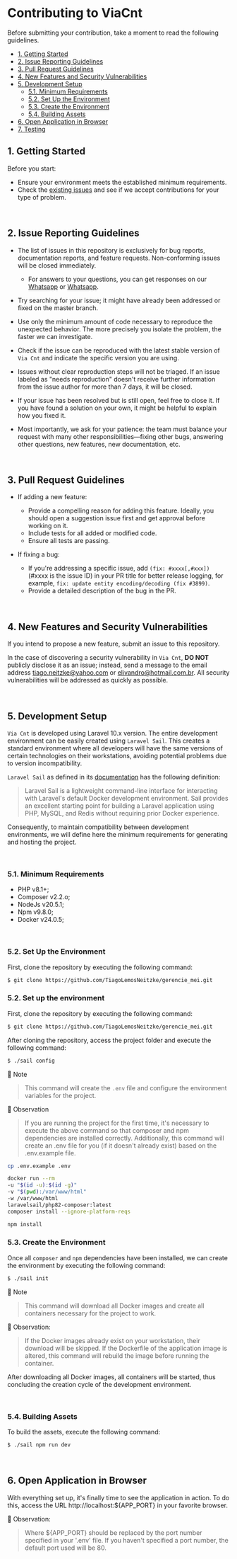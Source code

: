 # Contributing to ViaCnt

Before submitting your contribution, take a moment to read the following guidelines.

- [1. Getting Started](#1-getting-started)
- [2. Issue Reporting Guidelines](#2-issue-reporting-guidelines)
- [3. Pull Request Guidelines](#3-pull-request-guidelines)
- [4. New Features and Security Vulnerabilities](#4-new-features-and-security-vulnerabilities)
- [5. Development Setup](#5-development-setup)
    - [5.1. Minimum Requirements](#51-minimum-requirements)
    - [5.2. Set Up the Environment](#52-set-up-the-environment)
    - [5.3. Create the Environment](#53-create-the-environment)
    - [5.4. Building Assets](#54-building-assets)
- [6. Open Application in Browser](#6-open-application-in-browser)
- [7. Testing](#7-testing)

## 1. Getting Started

Before you start:
- Ensure your environment meets the established minimum requirements.
- Check the [existing issues](https://github.com/Elivandro/cnt-api/issues) and see if we accept contributions for your type of problem.

<br />

## 2. Issue Reporting Guidelines

- The list of issues in this repository is exclusively for bug reports, documentation reports, and feature requests. Non-conforming issues will be closed immediately.

    - For answers to your questions, you can get responses on our [Whatsapp](https://wa.me/556799082296) or [Whatsapp](https://wa.me/556999076818).

- Try searching for your issue; it might have already been addressed or fixed on the master branch.

- Use only the minimum amount of code necessary to reproduce the unexpected behavior. The more precisely you isolate the problem, the faster we can investigate.

- Check if the issue can be reproduced with the latest stable version of `Via Cnt` and indicate the specific version you are using.

- Issues without clear reproduction steps will not be triaged. If an issue labeled as "needs reproduction" doesn't receive further information from the issue author for more than 7 days, it will be closed.

- If your issue has been resolved but is still open, feel free to close it. If you have found a solution on your own, it might be helpful to explain how you fixed it.

- Most importantly, we ask for your patience: the team must balance your request with many other responsibilities—fixing other bugs, answering other questions, new features, new documentation, etc.

<br />

## 3. Pull Request Guidelines

- If adding a new feature:
    - Provide a compelling reason for adding this feature. Ideally, you should open a suggestion issue first and get approval before working on it.
    - Include tests for all added or modified code.
    - Ensure all tests are passing.

- If fixing a bug:
    - If you're addressing a specific issue, add `(fix: #xxxx[,#xxx])` (#xxxx is the issue ID) in your PR title for better release logging, for example, `fix: update entity encoding/decoding (fix #3899)`.
    - Provide a detailed description of the bug in the PR.

<br />

## 4. New Features and Security Vulnerabilities

If you intend to propose a new feature, submit an issue to this repository.

In the case of discovering a security vulnerability in `Via Cnt`, **DO NOT** publicly disclose it as an issue; instead, send a message to the email address [tiago.neitzke@yahoo.com](mailto:tiago.neitzke@yahoo.com) or [elivandro@hotmail.com.br](mailto:elivandro@hotmail.com.br). All security vulnerabilities will be addressed as quickly as possible.

<br />

## 5. Development Setup

`Via Cnt` is developed using Laravel 10.x version. The entire development environment can be easily created using `Laravel Sail`. This creates a standard environment where all developers will have the same versions of certain technologies on their workstations, avoiding potential problems due to version incompatibility.

`Laravel Sail` as defined in its [documentation](https://laravel.com/docs/10.x/sail) has the following definition:

> Laravel Sail is a lightweight command-line interface for interacting with Laravel's default Docker development environment. Sail provides an excellent starting point for building a Laravel application using PHP, MySQL, and Redis without requiring prior Docker experience.

Consequently, to maintain compatibility between development environments, we will define here the minimum requirements for generating and hosting the project.

<br />

### 5.1. Minimum Requirements
- PHP v8.1+;
- Composer v2.2.o;
- NodeJs v20.5.1;
- Npm v9.8.0;
- Docker v24.0.5;

<br />

### 5.2. Set Up the Environment
First, clone the repository by executing the following command:

```bash
$ git clone https://github.com/TiagoLemosNeitzke/gerencie_mei.git

```
### 5.2. Set up the environment
First, clone the repository by executing the following command:

```bash
$ git clone https://github.com/TiagoLemosNeitzke/gerencie_mei.git
```

After cloning the repository, access the project folder and execute the following command:

```bash
$ ./sail config
```

📝 Note
> This command will create the `.env` file and configure the environment variables for the project.


📝 Observation
> If you are running the project for the first time, it's necessary to execute the above command so that composer and npm dependencies are installed correctly. Additionally, this command will create an .env file for you (if it doesn't already exist) based on the .env.example file.

```bash
cp .env.example .env

docker run --rm     
-u "$(id -u):$(id -g)"     
-v "$(pwd):/var/www/html"     
-w /var/www/html     
laravelsail/php82-composer:latest     
composer install --ignore-platform-reqs

npm install
```

### 5.3. Create the Environment
Once all `composer` and `npm` dependencies have been installed, we can create the environment by executing the following command:

```bash
$ ./sail init
```

📝 Note
> This command will download all Docker images and create all containers necessary for the project to work.

📝 Observation:
>If the Docker images already exist on your workstation, their download will be skipped. If the Dockerfile of the application image is altered, this command will rebuild the image before running the container.

After downloading all Docker images, all containers will be started, thus concluding the creation cycle of the development environment.

<br />

### 5.4. Building Assets
To build the assets, execute the following command:

```bash
$ ./sail npm run dev
```

<br />

## 6. Open Application in Browser
With everything set up, it's finally time to see the application in action. To do this, access the URL http://localhost:${APP_PORT} in your favorite browser.

📝 Observation:
>Where ${APP_PORT} should be replaced by the port number specified in your '.env' file. If you haven't specified a port number, the default port used will be 80.

<br />
